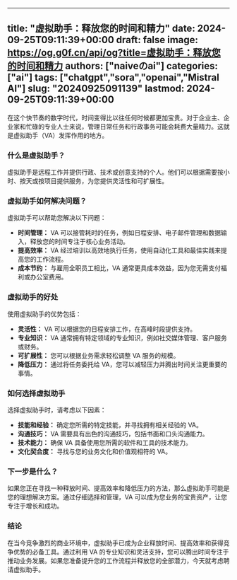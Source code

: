 
---
title: "虚拟助手：释放您的时间和精力"
date: 2024-09-25T09:11:39+00:00
draft: false
image: https://og.g0f.cn/api/og?title=虚拟助手：释放您的时间和精力
authors: ["naiveのai"]
categories: ["ai"]
tags: ["chatgpt","sora","openai","Mistral AI"]
slug: "20240925091139"
lastmod: 2024-09-25T09:11:39+00:00
---
在这个快节奏的数字时代，时间变得比以往任何时候都更加宝贵。对于企业主、企业家和忙碌的专业人士来说，管理日常任务和行政事务可能会耗费大量精力。这就是虚拟助手（VA）发挥作用的地方。

### 什么是虚拟助手？

虚拟助手是远程工作并提供行政、技术或创意支持的个人。他们可以根据需要按小时、按天或按项目提供服务，为您提供灵活性和可扩展性。

### 虚拟助手如何解决问题？

虚拟助手可以帮助您解决以下问题：

* **时间管理：** VA 可以接管耗时的任务，例如日程安排、电子邮件管理和数据输入，释放您的时间专注于核心业务活动。
* **提高效率：** VA 经过培训以高效地执行任务，使用自动化工具和最佳实践来提高您的工作流程。
* **成本节约：** 与雇用全职员工相比，VA 通常更具成本效益，因为您无需支付福利或办公室费用。

### 虚拟助手的好处

使用虚拟助手的优势包括：

* **灵活性：** VA 可以根据您的日程安排工作，在高峰时段提供支持。
* **专业知识：** VA 通常拥有特定领域的专业知识，例如社交媒体管理、客户服务或财务。
* **可扩展性：** 您可以根据业务需求轻松调整 VA 服务的规模。
* **降低压力：** 通过将任务委托给 VA，您可以减轻压力并腾出时间关注更重要的事情。

### 如何选择虚拟助手

选择虚拟助手时，请考虑以下因素：

* **技能和经验：** 确定您所需的特定技能，并寻找拥有相关经验的 VA。
* **沟通技巧：** VA 需要具有出色的沟通技巧，包括书面和口头沟通能力。
* **技术能力：** 确保 VA 具备使用您所需的软件和工具的技术能力。
* **文化契合度：** 寻找与您的业务文化和价值观相符的 VA。

### 下一步是什么？

如果您正在寻找一种释放时间、提高效率和降低压力的方法，那么虚拟助手可能是您的理想解决方案。通过仔细选择和管理，VA 可以成为您业务的宝贵资产，让您专注于增长和成功。

### 结论

在当今竞争激烈的商业环境中，虚拟助手已成为企业释放时间、提高效率和获得竞争优势的必备工具。通过利用 VA 的专业知识和灵活支持，您可以腾出时间专注于推动业务发展。如果您准备提升您的工作流程并释放您的全部潜力，今天就考虑聘请虚拟助手。